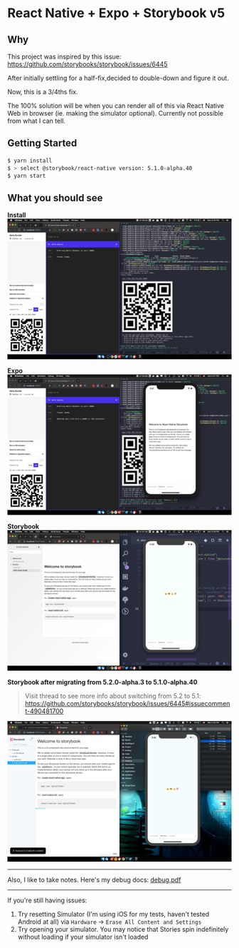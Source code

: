 # React Native + Expo + Storybook v5

## Why

This project was inspired by this issue: https://github.com/storybooks/storybook/issues/6445

After initially settling for a half-fix,decided to double-down and figure it out.

Now, this is a 3/4ths fix.

The 100% solution will be when you can render all of this via React Native Web in browser (ie. making the simulator optional). Currently not possible from what I can tell.

## Getting Started

```bash
$ yarn install
$ > select @storybook/react-native version: 5.1.0-alpha.40
$ yarn start
```

## What you should see

**Install**
![install](docs/0_install.png)

**Expo**
![expo](docs/1_expo.png)

**Storybook**
![storybook](docs/2_storybook.png)

**Storybook after migrating from 5.2.0-alpha.3 to 5.1.0-alpha.40**

> Visit thread to see more info about switching from 5.2 to 5.1:
> https://github.com/storybooks/storybook/issues/6445#issuecomment-490481700

![updated storybook view](docs/510a40_view.png)

---

Also, I like to take notes. Here's my debug docs: [debug.pdf](./docs/debug.pdf)

---

If you're still having issues:

1. Try resetting Simulator (I'm using iOS for my tests, haven't tested Android at all) via `Hardware` -> `Erase All Content and Settings`
2. Try opening your simulator. You may notice that Stories spin indefinitely without loading if your simulator isn't loaded
